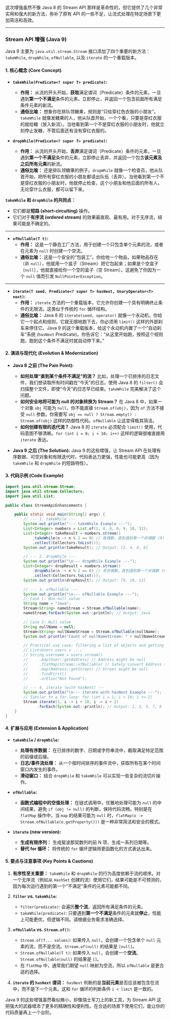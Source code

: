 这次增强虽然不像 Java 8 的 Stream API 那样是革命性的，但它提供了几个非常实用和强大的新方法，弥补了原有 API 的一些不足，让流式处理在特定场景下更加简洁和高效。

---

### Stream API 增强 (Java 9)

Java 9 主要为 `java.util.stream.Stream` 接口添加了四个重要的新方法：`takeWhile`, `dropWhile`, `ofNullable`, 以及 `iterate` 的一个重载版本。

#### 1. 核心概念 (Core Concept)

*   **`takeWhile(Predicate<? super T> predicate)`:**
    *   **作用：** 从流的开头开始，**获取**满足谓词（Predicate）条件的元素，一旦遇到**第一个不满足**条件的元素，立即停止，并返回一个包含前面所有满足条件元素的新流。
    *   **通俗比喻：** 想象你在排队领糖果，规则是“只给穿红色衣服的小朋友”。`takeWhile` 就像发糖果的人，他从队首开始，一个个看，只要是穿红衣服的就给糖（放入新流）。当他看到第一个不是穿红衣服的小朋友时，他就立刻停止发糖，不管后面还有没有穿红衣服的。

*   **`dropWhile(Predicate<? super T> predicate)`:**
    *   **作用：** 从流的开头开始，**丢弃**满足谓词（Predicate）条件的元素，一旦遇到**第一个不满足**条件的元素，立即停止丢弃，并返回一个包含**该元素及之后所有元素**的新流。
    *   **通俗比喻：** 还是排队领糖果的例子。`dropWhile` 就像一个检查员，他从队首开始，把所有穿红衣服的小朋友都请出队伍（丢弃）。当他看到第一个不是穿红衣服的小朋友时，他就停止检查，这个小朋友和他后面的所有人，无论穿什么衣服，都可以留下来。

**`takeWhile` 和 `dropWhile` 的共同点：**
*   它们都是**短路 (short-circuiting)** 操作。
*   它们对于**有序流 (ordered stream)** 的效果最直观、最有用。对于无序流，结果可能是不确定的。

---

*   **`ofNullable(T t)`:**
    *   **作用：** 这是一个静态工厂方法，用于创建一个只包含单个元素的流，或者在元素为 `null` 时创建一个空流。
    *   **通俗比喻：** 这是一个安全的“包装工”。你给他一个物品，如果物品存在（非 `null`），他就用一个盒子（Stream）把它包起来；如果是个空盒子（`null`），他就直接给你一个空的盒子（空 Stream）。这避免了你因为一个 `null` 值而引发 `NullPointerException`。

---

*   **`iterate(T seed, Predicate<? super T> hasNext, UnaryOperator<T> next)`:**
    *   **作用：** `iterate` 方法的一个重载版本，它允许你创建一个具有明确终止条件的无限流。这类似于传统的 `for` 循环结构。
    *   **通俗比喻：** Java 8 的 `iterate(seed, operator)` 就像一个永动机，你给它一个起点和规则，它就无限地跑下去，你必须用 `limit()` 这样的外部刹车来停住它。Java 9 的这个重载版本，给这个永动机内置了一个“自动刹车”系统 (`hasNext` Predicate)。你告诉它：“从这里开始跑，按照这个规则跑，跑到这个条件不满足时就自动停下来。”

#### 2. 演进与现代化 (Evolution & Modernization)

*   **Java 8 之前 (The Pain Point):**
    *   **如何处理“直到某个条件不满足”的流？** 比如，处理一个已排序的日志文件，我们想读取所有时间戳在“今天”的日志。使用 Java 8 的 `filter()` 会扫描整个文件，即使“今天”的日志早已结束。`takeWhile` 完美解决了这个问题。
    *   **如何安全地将可能为 null 的对象转换为 Stream？** 在 Java 8 中，如果一个对象 `obj` 可能为 `null`，你不能直接 `Stream.of(obj)`，因为 `of` 方法不接受 `null` 参数。你需要写 `obj == null ? Stream.empty() : Stream.of(obj)` 这样的防御性代码。`ofNullable` 让这变得极其简洁。
    *   **如何创建有限的迭代流？** Java 8 的 `iterate` 必须配合 `limit()` 使用，代码意图不够清晰。`for (int i = 0; i < 10; i++)` 这样的逻辑很难直接用 `iterate` 表达。

*   **Java 9 之后 (The Solution):**
    Java 9 的这些增强，让 Stream API 在处理有序数据、可空对象和有限迭代时，代码表达力更强，性能也可能更高（因为 `takeWhile` 和 `dropWhile` 的短路特性）。

#### 3. 代码示例 (Code Example)

```java
import java.util.stream.Stream;
import java.util.stream.Collectors;
import java.util.List;

public class StreamApiEnhancements {

    public static void main(String[] args) {
        // --- 1. takeWhile ---
        System.out.println("--- takeWhile Example ---");
        List<Integer> numbers = List.of(2, 4, 6, 8, 9, 10, 12);
        List<Integer> takeResult = numbers.stream()
            .takeWhile(n -> n % 2 == 0) // 取偶数，直到遇到第一个非偶数 (9)
            .collect(Collectors.toList());
        System.out.println(takeResult); // Output: [2, 4, 6, 8]

        // --- 2. dropWhile ---
        System.out.println("\n--- dropWhile Example ---");
        List<Integer> dropResult = numbers.stream()
            .dropWhile(n -> n % 2 == 0) // 丢弃偶数，直到遇到第一个非偶数 (9)
            .collect(Collectors.toList());
        System.out.println(dropResult); // Output: [9, 10, 12]

        // --- 3. ofNullable ---
        System.out.println("\n--- ofNullable Example ---");
        // Case 1: Non-null value
        String name = "Java";
        Stream<String> nameStream = Stream.ofNullable(name);
        nameStream.forEach(System.out::println); // Output: Java

        // Case 2: Null value
        String nullName = null;
        Stream<String> nullNameStream = Stream.ofNullable(nullName);
        System.out.println("Count of nullNameStream: " + nullNameStream.count()); // Output: Count of nullNameStream: 0

        // Practical use case: filtering a list of objects and getting a specific property
        // List<User> users = ...;
        // String username = users.stream()
        //     .map(User::getAddress) // Address might be null
        //     .flatMap(Stream::ofNullable) // Safely convert Address to Stream
        //     .map(Address::getStreet) // Street might be null
        //     .findFirst()
        //     .orElse("Not Found");

        // --- 4. iterate (with hasNext) ---
        System.out.println("\n--- iterate with hasNext Example ---");
        // Similar to a for loop: for (int i = 1; i < 10; i += 2)
        Stream.iterate(1, i -> i < 10, i -> i + 2)
              .forEach(System.out::println); // Output: 1, 3, 5, 7, 9
    }
}
```

#### 4. 扩展与应用 (Extension & Application)

*   **`takeWhile` / `dropWhile`:**
    *   **处理有序数据：** 在已排序的数字、日期或字符串流中，截取满足特定范围的前缀或后缀。
    *   **日志/事件流处理：** 从一个按时间排序的事件流中，获取所有在某个时间窗口内发生的事件。
    *   **滑动窗口：** 结合 `dropWhile` 和 `takeWhile` 可以实现一些复杂的流切片操作。

*   **`ofNullable`:**
    *   **函数式编程中的空值处理：** 在链式调用中，优雅地处理可能为 `null` 的中间结果，避免 `if (obj != null)` 的判断，保持代码流畅。特别是在 `flatMap` 操作中，当 `map` 的结果可能为 `null` 时，`flatMap(o -> Stream.ofNullable(o.getProperty()))` 是一种非常简洁和安全的模式。

*   **`iterate` (new version):**
    *   **生成有限序列：** 生成斐波那契数列的前 N 项、生成一系列日期等。
    *   **替代 for 循环：** 将传统的 `for` 循环逻辑用更函数化的方式表达出来。

#### 5. 要点与注意事项 (Key Points & Cautions)

1.  **有序性至关重要：** `takeWhile` 和 `dropWhile` 的行为高度依赖于流的顺序。对一个无序流（例如从 `HashSet` 创建的流）使用它们，结果可能是不可预测的，因为每次运行遇到的第一个“不满足”条件的元素可能都不同。

2.  **`filter` vs. `takeWhile`:**
    *   `filter(predicate)`: 会遍历**整个流**，返回所有满足条件的元素。
    *   `takeWhile(predicate)`: 只要遇到**第一个不满足**条件的元素就**停止**，性能上可能更优，但逻辑不同。请根据业务需求准确选择。

3.  **`ofNullable` vs. `Stream.of()`:**
    *   `Stream.of(T... values)`: 如果传入 `null`，会创建一个包含单个 `null` 元素的流，而不是空流。`Stream.of(null)` 的结果是 `[null]`。
    *   `Stream.ofNullable(T t)`: 如果传入 `null`，会创建一个**空流**。`Stream.ofNullable(null)` 的结果是 `[]`。
    *   在 `flatMap` 中，通常我们期望 `null` 映射为空流，所以 `ofNullable` 是更合适的选择。

4.  **`iterate` 的 `hasNext` 谓词：**
    `hasNext` 判断的是**当前元素**是否应该被包含在流中，而不是下一个元素。这和 `for` 循环的判断条件 `i < limit` 是一致的。

Java 9 的这些增强虽然看似微小，却像瑞士军刀上的新工具，为 Stream API 这把强大的武器增添了更多的精确性和便利性。在合适的场景下使用它们，能让你的代码质量再上一个台阶。